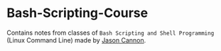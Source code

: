 # Bash-Scripting-Course

Contains notes from classes of ` Bash Scripting and Shell Programming ` (Linux Command Line) made by [Jason Cannon](https://www.udemy.com/user/jasoncannon2/).
